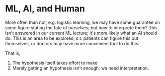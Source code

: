 # ML, AI, and Human

More often than not, e.g. logistic learning, we may have some guarantee on some figure stating the fate of ourselves; but how to interprete them? This isn't answered in our current ML lecture; it's more likely what an AI should do. This is an area to be explored, s.t. patients can figure this out themselves, or doctors may have more convenient tool to do this.

That is,
1. The hypothesis itself takes effort to make
2. Merely getting an hypothesis isn't enough; we need interpretation.
